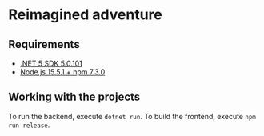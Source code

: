 # Reimagined adventure

## Requirements

- [.NET 5 SDK 5.0.101](https://dotnet.microsoft.com/download/dotnet/5.0)
- [Node.js 15.5.1 + npm 7.3.0](https://nodejs.org/dist/v15.5.1/)

## Working with the projects

To run the backend, execute `dotnet run`. To build the frontend, execute `npm run release`.